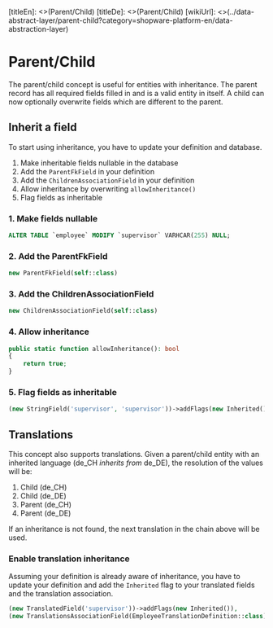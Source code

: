 [titleEn]: <>(Parent/Child)
[titleDe]: <>(Parent/Child)
[wikiUrl]: <>(../data-abstract-layer/parent-child?category=shopware-platform-en/data-abstraction-layer)

# Parent/Child

The parent/child concept is useful for entities with inheritance. The parent 
record has all required fields filled in and is a valid entity in itself. A
child can now optionally overwrite fields which are different to the parent.

## Inherit a field

To start using inheritance, you have to update your definition and database.

1. Make inheritable fields nullable in the database
2. Add the `ParentFkField` in your definition
3. Add the `ChildrenAssociationField` in your definition
4. Allow inheritance by overwriting `allowInheritance()`
5. Flag fields as inheritable

### 1. Make fields nullable

```sql
ALTER TABLE `employee` MODIFY `supervisor` VARHCAR(255) NULL;
```

### 2. Add the ParentFkField

```php
new ParentFkField(self::class)
```

### 3. Add the ChildrenAssociationField

```php
new ChildrenAssociationField(self::class)
```

### 4. Allow inheritance

```php
public static function allowInheritance(): bool
{
    return true;
}
```

### 5. Flag fields as inheritable

```php
(new StringField('supervisor', 'supervisor'))->addFlags(new Inherited())
```

## Translations

This concept also supports translations. Given a parent/child entity with an
inherited language (de_CH *inherits from* de_DE), the resolution of the 
values will be:

1. Child (de_CH)
2. Child (de_DE)
3. Parent (de_CH)
4. Parent (de_DE)

If an inheritance is not found, the next translation in the chain above will
be used.

### Enable translation inheritance

Assuming your definition is already aware of inheritance, you have to update
your definition and add the `Inherited` flag to your translated fields and
the translation association.

```php
(new TranslatedField('supervisor'))->addFlags(new Inherited()),
(new TranslationsAssociationField(EmployeeTranslationDefinition::class))->addFlags(new Inherited()),
```
